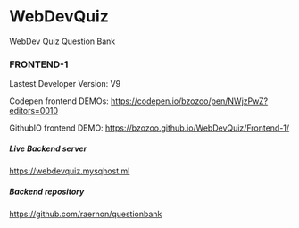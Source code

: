 # WebDevQuiz
WebDev Quiz Question Bank

### FRONTEND-1  
Lastest Developer Version: V9

Codepen frontend DEMOs:
https://codepen.io/bzozoo/pen/NWjzPwZ?editors=0010

GithubIO frontend DEMO:
https://bzozoo.github.io/WebDevQuiz/Frontend-1/

##### Live Backend server
https://webdevquiz.mysqhost.ml

##### Backend repository
https://github.com/raernon/questionbank
